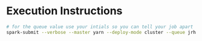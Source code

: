 # Execution Instructions

```bash
# for the queue value use your intials so you can tell your job apart
spark-submit --verbose --master yarn --deploy-mode cluster --queue jrh demo-read-write.py
```